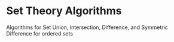# Set Theory Algorithms
Algorithms for Set Union, Intersection, Difference, and Symmetric Difference for ordered sets

